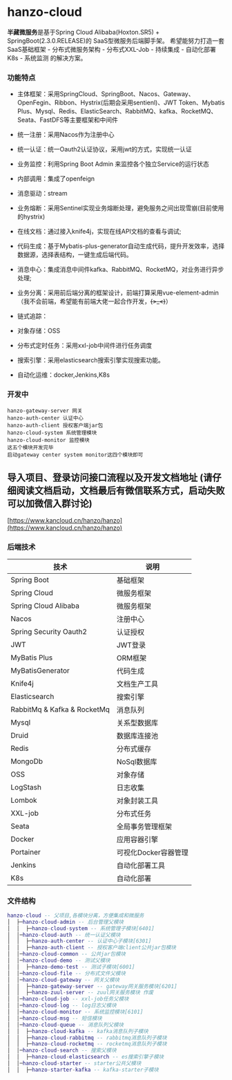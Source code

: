 # hanzo-cloud
**半藏微服务**是基于Spring Cloud Alibaba(Hoxton.SR5) + SpringBoot(2.3.0.RELEASE)的 SaaS型微服务后端脚手架。
希望能努力打造一套 SaaS基础框架 - 分布式微服务架构 - 分布式XXL-Job - 持续集成 - 自动化部署K8s - 系统监测 的解决方案。 

### 功能特点
- 主体框架：采用SpringCloud、SpringBoot、Nacos、Gateway、OpenFegin、Ribbon、Hystrix(后期会采用sentienl)、JWT Token、Mybatis Plus、Mysql、Redis、ElasticSearch、RabbitMQ、kafka、RocketMQ、Seata、FastDFS等主要框架和中间件

- 统一注册：采用Nacos作为注册中心

- 统一认证：统一Oauth2认证协议，采用jwt的方式，实现统一认证

- 业务监控：利用Spring Boot Admin 来监控各个独立Service的运行状态

- 内部调用：集成了openfeign

- 消息驱动：stream

- 业务熔断：采用Sentinel实现业务熔断处理，避免服务之间出现雪崩(目前使用的hystrix)

- 在线文档：通过接入knife4j，实现在线API文档的查看与调试;

- 代码生成：基于Mybatis-plus-generator自动生成代码，提升开发效率，选择数据源，选择表结构，一键生成后端代码。

- 消息中心：集成消息中间件kafka、RabbitMQ、RocketMQ，对业务进行异步处理;

- 业务分离：采用前后端分离的框架设计，前端打算采用vue-element-admin（我不会前端，希望能有前端大佬一起合作开发，~~~~(>_<)~~~~）

- 链式追踪：

- 对象存储：OSS

- 分布式定时任务：采用xxl-job中间件进行任务调度

- 搜索引擎：采用elasticsearch搜索引擎实现搜索功能。

- 自动化运维：docker,Jenkins,K8s


### 开发中
    hanzo-gateway-server 网关
    hanzo-auth-center 认证中心
    hanzo-auth-client 授权客户端jar包
    hanzo-cloud-system 系统管理模块
    hanzo-cloud-monitor 监控模块
    这五个模块开发完毕
    启动gateway center system monitor这四个模块即可 
   
## 导入项目、登录访问接口流程以及开发文档地址 (请仔细阅读文档启动，文档最后有微信联系方式，启动失败可以加微信入群讨论)
   [https://www.kancloud.cn/hanzo/hanzo](https://www.kancloud.cn/hanzo/hanzo)

### 后端技术
| 技术                           | 说明               | 
| ------------------------------|--------------------| 
| Spring Boot                   | 基础框架            |
| Spring Cloud                  | 微服务框架           | 
| Spring Cloud Alibaba          | 微服务框架           |
| Nacos                         | 注册中心             |
| Spring Security Oauth2        | 认证授权             |
| JWT                           | JWT登录             |
| MyBatis Plus                  | ORM框架             |
| MyBatisGenerator              | 代码生成             |
| Knife4j                       | 文档生产工具          |
| Elasticsearch                 | 搜索引擎             |
| RabbitMq & Kafka & RocketMq   | 消息队列             |
| Mysql                         | 关系型数据库          |
| Druid                         | 数据库连接池          |
| Redis                         | 分布式缓存            |
| MongoDb                       | NoSql数据库          |
| OSS                           | 对象存储             |
| LogStash                      | 日志收集             |
| Lombok                        | 对象封装工具          |
| XXL-job                       | 分布式任务           |
| Seata                         | 全局事务管理框架      |
| Docker                        | 应用容器引擎          |
| Portainer                     | 可视化Docker容器管理  |
| Jenkins                       | 自动化部署工具        |
| K8s                           | 自动化部署           |

### 文件结构
```lua
hanzo-cloud -- 父项目,各模块分离，方便集成和微服务
│  ├─hanzo-cloud-admin -- 后台管理父模块
│  │  ├─hanzo-cloud-system -- 系统管理子模块[6401]
│  │─hanzo-cloud-auth -- 统一认证父模块 
│  │  ├─hanzo-auth-center -- 认证中心子模块[6301]
│  │  ├─hanzo-auth-client -- 授权客户端client公共jar包模块
│  │─hanzo-cloud-common -- 公共jar包模块
│  │─hanzo-cloud-demo -- 测试父模块
│  │  ├─hanzo-demo-test -- 测试子模块[6001]
│  │─hanzo-cloud-file -- 分布式文件父模块
│  │─hanzo-cloud-gateway -- 网关父模块
│  │  ├─hanzo-gateway-server -- gateway网关服务模块[6201]
│  │  ├─hanzo-zuul-server -- zuul网关服务模块 作废
│  │─hanzo-cloud-job -- xxl-job任务父模块
│  │─hanzo-cloud-log -- log日志父模块
│  │─hanzo-cloud-monitor -- 系统监控模块[6101]
│  │─hanzo-cloud-msg -- 短信模块
│  │─hanzo-cloud-queue -- 消息队列父模块
│  │  ├─hanzo-cloud-kafka -- kafka消息队列子模块
│  │  ├─hanzo-cloud-rabbitmq -- rabbitmq消息队列子模块
│  │  ├─hanzo-cloud-rocketmq -- rocketmq消息队列子模块
│  │─hanzo-cloud-search -- 搜索父模块
│  │  ├─hanzo-cloud-elasticsearch -- es搜索引擎子模块
│  │─hanzo-cloud-starter -- starter公共父模块
│  │  ├─hanzo-starter-kafka -- kafka-starter子模块
```

